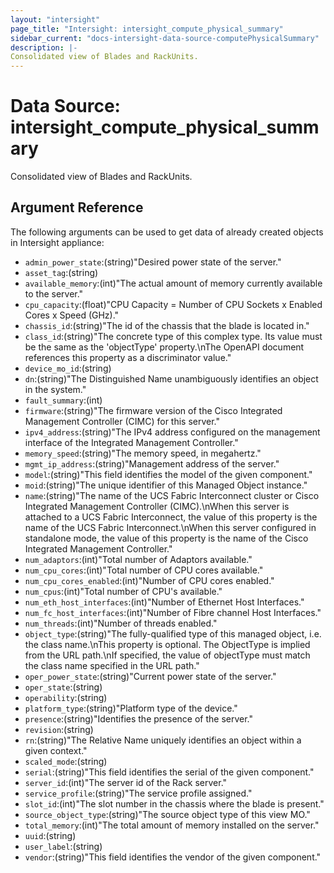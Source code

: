 ```yaml
---
layout: "intersight"
page_title: "Intersight: intersight_compute_physical_summary"
sidebar_current: "docs-intersight-data-source-computePhysicalSummary"
description: |-
Consolidated view of Blades and RackUnits.
---
```


# Data Source: intersight_compute_physical_summary
Consolidated view of Blades and RackUnits.
## Argument Reference
The following arguments can be used to get data of already created objects in Intersight appliance:
* `admin_power_state`:(string)"Desired power state of the server."
* `asset_tag`:(string)
* `available_memory`:(int)"The actual amount of memory currently available to the server."
* `cpu_capacity`:(float)"CPU Capacity = Number of CPU Sockets x Enabled Cores x Speed (GHz)."
* `chassis_id`:(string)"The id of the chassis that the blade is located in."
* `class_id`:(string)"The concrete type of this complex type. Its value must be the same as the 'objectType' property.\nThe OpenAPI document references this property as a discriminator value."
* `device_mo_id`:(string)
* `dn`:(string)"The Distinguished Name unambiguously identifies an object in the system."
* `fault_summary`:(int)
* `firmware`:(string)"The firmware version of the Cisco Integrated Management Controller (CIMC) for this server."
* `ipv4_address`:(string)"The IPv4 address configured on the management interface of the Integrated Management Controller."
* `memory_speed`:(string)"The memory speed, in megahertz."
* `mgmt_ip_address`:(string)"Management address of the server."
* `model`:(string)"This field identifies the model of the given component."
* `moid`:(string)"The unique identifier of this Managed Object instance."
* `name`:(string)"The name of the UCS Fabric Interconnect cluster or Cisco Integrated Management Controller (CIMC).\nWhen this server is attached to a UCS Fabric Interconnect, the value of this property is the name of the UCS Fabric Interconnect.\nWhen this server configured in standalone mode, the value of this property is the name of the Cisco Integrated Management Controller."
* `num_adaptors`:(int)"Total number of Adaptors available."
* `num_cpu_cores`:(int)"Total number of CPU cores available."
* `num_cpu_cores_enabled`:(int)"Number of CPU cores enabled."
* `num_cpus`:(int)"Total number of CPU's available."
* `num_eth_host_interfaces`:(int)"Number of Ethernet Host Interfaces."
* `num_fc_host_interfaces`:(int)"Number of Fibre channel Host Interfaces."
* `num_threads`:(int)"Number of threads enabled."
* `object_type`:(string)"The fully-qualified type of this managed object, i.e. the class name.\nThis property is optional. The ObjectType is implied from the URL path.\nIf specified, the value of objectType must match the class name specified in the URL path."
* `oper_power_state`:(string)"Current power state of the server."
* `oper_state`:(string)
* `operability`:(string)
* `platform_type`:(string)"Platform type of the device."
* `presence`:(string)"Identifies the presence of the server."
* `revision`:(string)
* `rn`:(string)"The Relative Name uniquely identifies an object within a given context."
* `scaled_mode`:(string)
* `serial`:(string)"This field identifies the serial of the given component."
* `server_id`:(int)"The server id of the Rack server."
* `service_profile`:(string)"The service profile assigned."
* `slot_id`:(int)"The slot number in the chassis where the blade is present."
* `source_object_type`:(string)"The source object type of this view MO."
* `total_memory`:(int)"The total amount of memory installed on the server."
* `uuid`:(string)
* `user_label`:(string)
* `vendor`:(string)"This field identifies the vendor of the given component."
